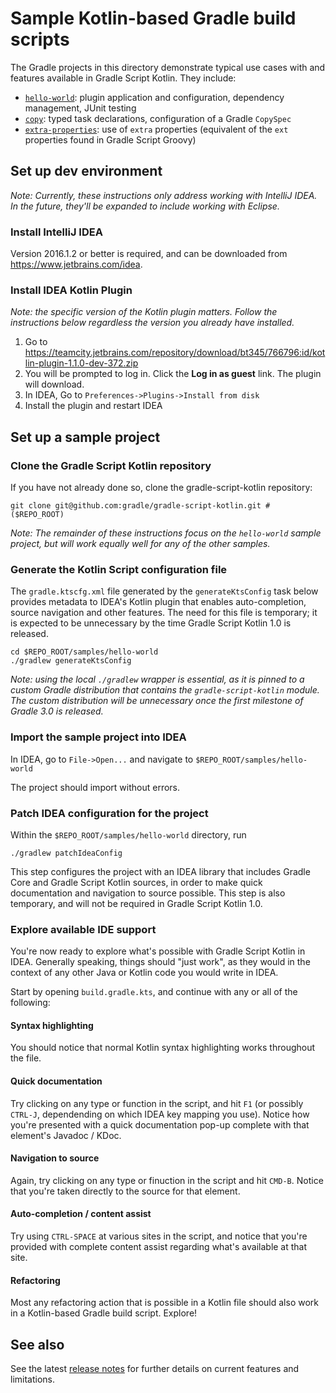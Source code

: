 Sample Kotlin-based Gradle build scripts
========================================

The Gradle projects in this directory demonstrate typical use cases with and features available in Gradle Script Kotlin. They include:

 - [`hello-world`](hello-world): plugin application and configuration, dependency management, JUnit testing
 - [`copy`](copy): typed task declarations, configuration of a Gradle `CopySpec`
 - [`extra-properties`](extra-properties): use of `extra` properties (equivalent of the `ext` properties found in Gradle Script Groovy)


Set up dev environment
----------------------

_Note: Currently, these instructions only address working with IntelliJ IDEA. In the future, they'll be expanded to include working with Eclipse._

### Install IntelliJ IDEA

Version 2016.1.2 or better is required, and can be downloaded from https://www.jetbrains.com/idea.

### Install IDEA Kotlin Plugin

_Note: the specific version of the Kotlin plugin matters. Follow the instructions below regardless the version you already have installed._

 1. Go to https://teamcity.jetbrains.com/repository/download/bt345/766796:id/kotlin-plugin-1.1.0-dev-372.zip
 2. You will be prompted to log in. Click the **Log in as guest** link. The plugin will download.
 3. In IDEA, Go to `Preferences->Plugins->Install from disk`
 4. Install the plugin and restart IDEA


Set up a sample project
-----------------------

### Clone the Gradle Script Kotlin repository

If you have not already done so, clone the gradle-script-kotlin repository:

    git clone git@github.com:gradle/gradle-script-kotlin.git # ($REPO_ROOT)

_Note: The remainder of these instructions focus on the `hello-world` sample project, but will work equally well for any of the other samples._

### Generate the Kotlin Script configuration file

The `gradle.ktscfg.xml` file generated by the `generateKtsConfig` task below provides metadata to IDEA's Kotlin plugin that enables auto-completion, source navigation and other features. The need for this file is temporary; it is expected to be unnecessary by the time Gradle Script Kotlin 1.0 is released.

    cd $REPO_ROOT/samples/hello-world
    ./gradlew generateKtsConfig

_Note: using the local `./gradlew` wrapper is essential, as it is pinned to a custom Gradle distribution that contains the `gradle-script-kotlin` module. The custom distribution will be unnecessary once the first milestone of Gradle 3.0 is released._

### Import the sample project into IDEA

In IDEA, go to `File->Open...` and navigate to `$REPO_ROOT/samples/hello-world`

The project should import without errors.

### Patch IDEA configuration for the project

Within the `$REPO_ROOT/samples/hello-world` directory, run

    ./gradlew patchIdeaConfig

This step configures the project with an IDEA library that includes Gradle Core and Gradle Script Kotlin sources, in order to make quick documentation and navigation to source possible. This step is also temporary, and will not be required in Gradle Script Kotlin 1.0.

### Explore available IDE support

You're now ready to explore what's possible with Gradle Script Kotlin in IDEA. Generally speaking, things should "just work", as they would in the context of any other Java or Kotlin code you would write in IDEA.

Start by opening `build.gradle.kts`, and continue with any or all of the following:

#### Syntax highlighting

You should notice that normal Kotlin syntax highlighting works throughout the file.

#### Quick documentation

Try clicking on any type or function in the script, and hit `F1` (or possibly `CTRL-J`, dependending on which IDEA key mapping you use). Notice how you're presented with a quick documentation pop-up complete with that element's Javadoc / KDoc.

#### Navigation to source

Again, try clicking on any type or finuction in the script and hit `CMD-B`. Notice that you're taken directly to the source for that element.

#### Auto-completion / content assist

Try using `CTRL-SPACE` at various sites in the script, and notice that you're provided with complete content assist regarding what's available at that site.

#### Refactoring

Most any refactoring action that is possible in a Kotlin file should also work in a Kotlin-based Gradle build script. Explore!


See also
--------

See the latest [release notes](../../../releases) for further details on current features and limitations.
